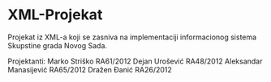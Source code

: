# XML-Projekat
Projekat iz XML-a koji se zasniva na implementaciji informacionog sistema Skupstine grada Novog Sada.

Projektanti:
Marko Striško RA61/2012
Dejan Urošević RA48/2012
Aleksandar Manasijević RA65/2012
Dražen Đanić RA26/2012
